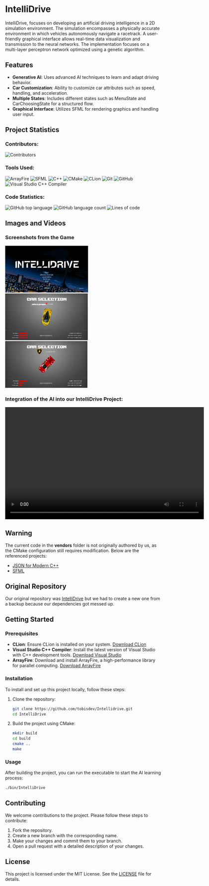# IntelliDrive

IntelliDrive, focuses on developing an artificial driving intelligence in a 2D simulation environment. The simulation encompasses a physically accurate environment in which vehicles autonomously navigate a racetrack. A user-friendly graphical interface allows real-time data visualization and transmission to the neural networks. The implementation focuses on a multi-layer perceptron network optimized using a genetic algorithm.

## Features
- **Generative AI**: Uses advanced AI techniques to learn and adapt driving behavior.
- **Car Customization**: Ability to customize car attributes such as speed, handling, and acceleration.
- **Multiple States**: Includes different states such as MenuState and CarChoosingState for a structured flow.
- **Graphical Interface**: Utilizes SFML for rendering graphics and handling user input.

## Project Statistics

### Contributors:
![Contributors](https://contributors-img.web.app/image?repo=tobisdev/Cpp-GenerativeAI)

### Tools Used:
<p align="left">
  <img src="https://external-content.duckduckgo.com/iu/?u=http%3A%2F%2Farrayfire.com%2Flogos%2Farrayfire_logo_whitebkgnd.png&f=1&nofb=1&ipt=492162a18381f8c743d1617b0cdd2ef9776b7e03b649b8cd46e15f8832ee63db&ipo=images" alt="ArrayFire" height="50">
  <img src="https://external-content.duckduckgo.com/iu/?u=https%3A%2F%2Fwww.pikpng.com%2Fpngl%2Fb%2F73-738895_sfml-logo-sfml-icon-clipart.png&f=1&nofb=1&ipt=37dea4a9d226a1cf90ed363fcb1c6c299cf2d3fb76c201bf1f534c8c4e894e36&ipo=images" alt="SFML" height="50">
  <img src="https://upload.wikimedia.org/wikipedia/commons/1/18/ISO_C%2B%2B_Logo.svg" alt="C++" height="50">
  <img src="https://upload.wikimedia.org/wikipedia/commons/1/13/Cmake.svg" alt="CMake" height="50">
  <img src="https://external-content.duckduckgo.com/iu/?u=https%3A%2F%2Fresources.jetbrains.com%2Fstorage%2Fproducts%2Fcompany%2Fbrand%2Flogos%2FCLion_icon.png&f=1&nofb=1&ipt=917eb1a40af6a8bb0bf8cae02279d54e005c2dd5b83774b9a25d5eb49c36c2fe&ipo=images" alt="CLion" height="50">
  <img src="https://upload.wikimedia.org/wikipedia/commons/3/3f/Git_icon.svg" alt="Git" height="50">
  <img src="https://upload.wikimedia.org/wikipedia/commons/9/91/Octicons-mark-github.svg" alt="GitHub" height="50">
  <img src="https://external-content.duckduckgo.com/iu/?u=https%3A%2F%2Fpluspng.com%2Fimg-png%2Fvisual-studio-logo-png-visual-studio-code-logo-png-transparent-amp-svg-vector-pluspng-2400x2412.png&f=1&nofb=1&ipt=a8f263de14c51eb41fa2005f1d355f0050c031eabf6ea6d0ab999dbda0126725&ipo=images" alt="Visual Studio C++ Compiler" height="50">
</p>

### Code Statistics:
![GitHub top language](https://img.shields.io/github/languages/top/tobisdev/IntelliDrive)
![GitHub language count](https://img.shields.io/github/languages/count/tobisdev/IntelliDrive)
![Lines of code](https://tokei.rs/b1/github/tobisdev/IntelliDrive)

## Images and Videos

### Screenshots from the Game

<div class="image-container">
<img src="/resources/Screenshots/Screen1.png" alt="Screenshot 1" height="150">
<img src="/resources/Screenshots/Screen2.png" alt="Screenshot 2" height="150">
<img src="/resources/Screenshots/Screen3.png" alt="Screenshot 3" height="150">
</div>

### Integration of the AI into our IntelliDrive Project:

<video src="https://github.com/user-attachments/assets/edc46481-7c6f-4be0-9aa9-5d913305f719" width="640" height="360" controls>
Your browser does not support the video tag.
</video>

## Warning

The current code in the **vendors** folder is not originally authored by us, as the CMake configuration still requires modification. Below are the referenced projects:

- [JSON for Modern C++](https://github.com/nlohmann/json)
- [SFML](https://github.com/SFML/SFML)

## Original Repository

Our original repository was [IntelliDrive](https://github.com/voricc/IntelliDrive) but we had to create a new one from a backup because our dependencies got messed up.

## Getting Started

### Prerequisites

- **CLion**: Ensure CLion is installed on your system. [Download CLion](https://www.jetbrains.com/clion/download/)
- **Visual Studio C++ Compiler**: Install the latest version of Visual Studio with C++ development tools. [Download Visual Studio](https://visualstudio.microsoft.com/downloads/)
- **ArrayFire**: Download and install ArrayFire, a high-performance library for parallel computing. [Download ArrayFire](https://arrayfire.com/download)

### Installation
To install and set up this project locally, follow these steps:

1. Clone the repository:
    ```bash
    git clone https://github.com/tobisdev/Intellidrive.git
    cd IntelliDrive
    ```

2. Build the project using CMake:
    ```bash
    mkdir build
    cd build
    cmake ..
    make
    ```

### Usage
After building the project, you can run the executable to start the AI learning process:

```bash
./bin/IntelliDrive
```

## Contributing
We welcome contributions to the project. Please follow these steps to contribute:

1. Fork the repository.
2. Create a new branch with the corresponding name.
3. Make your changes and commit them to your branch.
4. Open a pull request with a detailed description of your changes.

## License

This project is licensed under the MIT License. See the [LICENSE](LICENSE) file for details.
